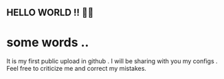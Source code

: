 HELLO WORLD !! 󱚥󱚥
-----------------
#  some words ..
It is my first public upload in github . 
I will be sharing with you my configs .
Feel free to criticize me and correct my mistakes.
